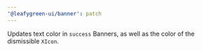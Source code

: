 ```yaml
---
'@leafygreen-ui/banner': patch
---
```


Updates text color in `success` Banners, as well as the color of the dismissible `XIcon`.
